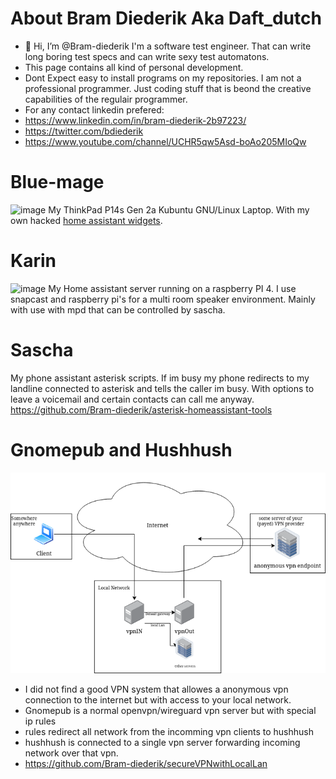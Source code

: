 # About Bram Diederik Aka Daft_dutch
- 👋 Hi, I’m @Bram-diederik I'm a software test engineer. That can write long boring test specs and can write sexy test automatons. 
- This page contains all kind of personal development. 
- Dont Expect easy to install programs on my repositories. I am not a professional programmer. Just coding stuff that is beond the creative capabilities of the regulair programmer. 
- For any contact linkedin prefered:
- https://www.linkedin.com/in/bram-diederik-2b97223/ 
- https://twitter.com/bdiederik 
- https://www.youtube.com/channel/UCHR5qw5Asd-boAo205MIoQw


# Blue-mage
![image](https://github.com/Bram-diederik/Bram-diederik/assets/53519837/80041a3d-8340-4944-9a74-7de338c38c61)
My ThinkPad P14s Gen 2a Kubuntu GNU/Linux Laptop. With my own hacked [home assistant widgets](https://community.home-assistant.io/t/kde-widgets/552152). 

# Karin
![image](https://github.com/Bram-diederik/Bram-diederik/assets/53519837/aae3dc70-90fe-4f1d-93a3-02b13b35c512)
My Home assistant server running on a raspberry PI 4. I use snapcast and raspberry pi's for a multi room speaker environment. Mainly with use with mpd that can be controlled by sascha. 


# Sascha
My phone assistant asterisk scripts.  If im busy my phone redirects to my landline connected to asterisk and tells the caller im busy. With options to leave a voicemail and certain contacts can call me anyway. 
https://github.com/Bram-diederik/asterisk-homeassistant-tools

# Gnomepub and Hushhush
![image](https://github.com/Bram-diederik/secureVPNwithLocalLan/raw/main/images/vpnMap.drawio.png)
- I did not find a good VPN system that allowes a anonymous vpn connection to the internet but with access to your local network. 
- Gnomepub is a normal openvpn/wireguard vpn server but with special ip rules
- rules redirect all network from the incomming vpn clients to hushhush
- hushhush is connected to a single vpn server forwarding incoming network over that vpn. 
- https://github.com/Bram-diederik/secureVPNwithLocalLan








<!---
Bram-diederik/Bram-diederik is a ✨ special ✨ repository because its `README.md` (this file) appears on your GitHub profile.
You can click the Preview link to take a look at your changes.
--->
